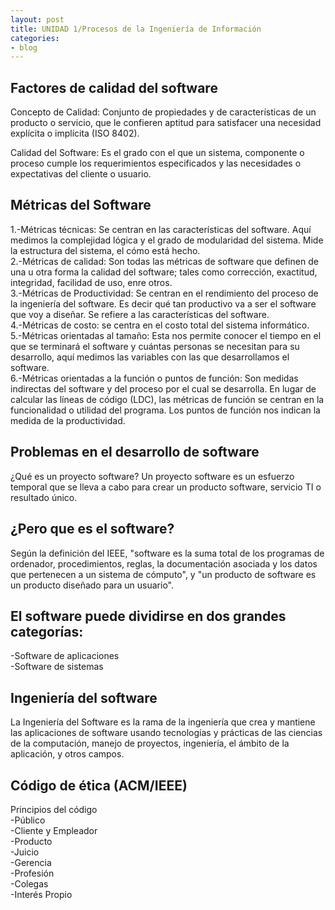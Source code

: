 ```yaml
---
layout: post
title: UNIDAD 1/Procesos de la Ingeniería de Información
categories:
- blog
---
```


## Factores de calidad del software
Concepto de Calidad: Conjunto de propiedades y de características de un producto o servicio, que le confieren aptitud para satisfacer una necesidad explícita o implícita (ISO 8402).

Calidad del Software: Es el grado con el que un sistema, componente o proceso cumple los requerimientos especificados y las necesidades o expectativas del cliente o usuario.

## Métricas del Software
1.-Métricas técnicas: Se centran en las características del software. Aquí medimos la complejidad lógica y el grado de modularidad del sistema. Mide la estructura del sistema, el cómo está hecho. <br/>
2.-Métricas de calidad: Son todas las métricas de software que definen de una u otra forma la calidad del software; tales como corrección, exactitud, integridad, facilidad de uso, enre otros. <br/>
3.-Métricas de Productividad: Se centran en el rendimiento del proceso de la ingeniería del software. Es decir qué tan productivo va a ser el software que voy a diseñar. Se refiere a las características del software. <br/>
4.-Métricas de costo: se centra en el costo total del sistema informático. <br/>
5.-Métricas orientadas al tamaño: Esta nos permite conocer el tiempo en el que se terminará el software y cuántas personas se necesitan para su desarrollo, aquí medimos las variables con las que desarrollamos el software. <br/>
6.-Métricas orientadas a la función o puntos de función: Son medidas indirectas del software y del proceso por el cual se desarrolla. En lugar de calcular las líneas de código (LDC), las métricas de función se centran en la funcionalidad o utilidad del programa. Los puntos de función nos indican la medida de la productividad.

## Problemas en el desarrollo de software
¿Qué es un proyecto software?
Un proyecto software es un esfuerzo temporal que se lleva a cabo para crear un producto software, servicio TI o resultado único.

## ¿Pero que es el software?
Según la definición del IEEE, "software es la suma total de los programas de ordenador, procedimientos, reglas, la documentación asociada y los datos que pertenecen a un sistema de cómputo", y "un producto de software es un producto diseñado para un usuario".

## El software puede dividirse en dos grandes categorías:
-Software de aplicaciones <br/>
-Software de sistemas

## Ingeniería del software
La Ingeniería del Software es la rama de la ingeniería que crea y mantiene las aplicaciones de software usando tecnologías y prácticas de las ciencias de la computación, manejo de proyectos, ingeniería, el ámbito de la aplicación, y otros campos.

## Código de ética (ACM/IEEE)
Principios del código <br/>
-Público <br/>
-Cliente y Empleador <br/>
-Producto <br/>
-Juicio <br/>
-Gerencia <br/>
-Profesión <br/>
-Colegas <br/>
-Interés Propio
